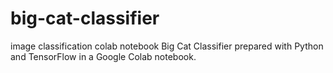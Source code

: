 # big-cat-classifier
image classification colab notebook
Big Cat Classifier prepared with Python and TensorFlow in a Google Colab notebook.
